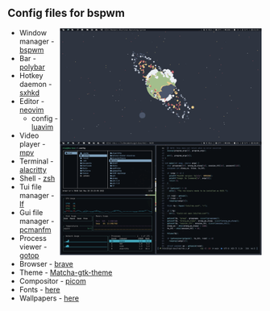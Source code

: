 
## Config files for bspwm

<img src="https://raw.githubusercontent.com/elairavi/dotfiles/main/wallpapers/rice.png" alt="img" align="right" width="400px">

- Window manager - [bspwm](https://github.com/baskerville/bspwm)
- Bar - [polybar](https://github.com/polybar/polybar)
- Hotkey daemon - [sxhkd](https://github.com/baskerville/sxhkd)
- Editor - [neovim](https://github.com/neovim/neovim)
  - config - [luavim](https://github.com/elairavi/luavim)
- Video player - [mpv](https://github.com/mpv-player/mpv)
- Terminal - [alacritty](https://github.com/alacritty/alacritty)
- Shell - [zsh](https://www.zsh.org/)
- Tui file manager - [lf](https://github.com/gokcehan/lf/)
- Gui file manager - [pcmanfm](https://github.com/lxde/pcmanfm)
- Process viewer - [gotop](https://github.com/xxxserxxx/gotop)
- Browser - [brave](https://brave.com/)
- Theme - [Matcha-gtk-theme](https://github.com/vinceliuice/Matcha-gtk-theme)
- Compositor - [picom](https://github.com/yshui/picom)
- Fonts - [here](https://github.com/elairavi/dotfiles/tree/main/.local/share/fonts)
- Wallpapers - [here](https://github.com/elairavi/dotfiles/tree/main/wallpapers)
